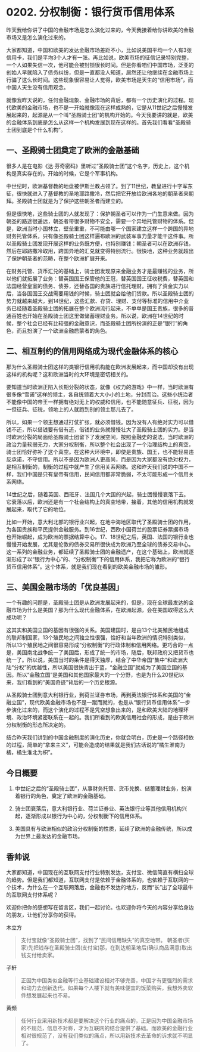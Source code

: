 # 0202. 分权制衡：银行货币信用体系
昨天我给你讲了中国的金融市场是怎么演化过来的，今天我接着给你讲欧美的金融市场又是怎么演化过来的。

大家都知道，中国和欧美的发达金融市场差距不小，比如说美国平均一个人有3张信用卡，我们是平均3个人才有一张。再比如说，欧美市场的征信记录特别完整，一个人如果失信一次，他可能会被封锁很长时间。但是你看咱们中国市场，泛亚的创始人早就陷入了债务纠纷，但是一直都没人知道，居然还让他继续在金融市场上行骗了这么长时间。这些现象很容易让人觉得，欧美市场是天生的“信用市场”，而中国人天生没有信用观念。

就像我昨天说的，任何金融现象、金融市场的背后，都有一个历史演化的过程。现代欧美的金融市场，也不是一开始就像现在这样成熟的，它是从11世纪之后慢慢发展起来的，起源是从一个叫“圣殿骑士团”的机构开始的。今天我要讲的就是，欧美的金融体系到底是怎么从这样一个机构发展到现在这样的。首先我们看看“圣殿骑士团到底是个什么机构”。

## 一、圣殿骑士团奠定了欧洲的金融基础
很多人是在电影《达·芬奇密码》里听过“圣殿骑士团”这个名字，历史上，这个机构是真实存在的。开始的时候，它是个军事机构。

中世纪时，欧洲基督教的地盘被伊斯兰教占领了。到了11世纪，教皇进行十字军东征，很快就进入了基督教的圣地耶路撒冷，然后把它开放给欧洲各地的朝圣者来朝拜。圣殿骑士团就是为了保护这些朝圣者而建立的。

但是很快地，这些骑士团的人就发现了：保护朝圣者可以作为一门生意来做。因为朝圣的路途很遥远，朝圣者带很多财物不安全，需要一个异地托管财物的体系。但是，欧洲当时小国林立，壁垒重重，不可能由哪一个国家建立这样一个跨国的异地财务托管体系，只有像圣殿骑士团这样遍布欧洲的武装军事力量才能干这件事。所以圣殿骑士团发现开展这样的业务既方便，也特别赚钱：朝圣者可以在欧洲存钱，然后在耶路撒冷取用，跨国异地的汇兑就变得特别流行。很快地，这种业务就超出了保护朝圣者的范畴，在整个欧洲扩展开来。

在财务托管、货币汇兑的基础上，骑士团发现原来金融业务才是最赚钱的业务，所以他们就拓展了业务：替英国国王保管他的王冠，替英国国王征收税费，替英国和法国经营皇室的债务、债券，还替各国的贵族进行信托理财。拥有了资金实力以后，当各国国王交战需要用钱的时候，骑士团就会给他们贷款。所以圣殿骑士团的势力就越来越大，到14世纪，这些汇款、存贷、理财、支付等标准的信用中介业务已经随着圣殿骑士团的拓展在整个欧洲流行起来，不单单是国王贵族，很多的普通百姓也开始在圣殿骑士团这里做储蓄理财业务。所以说，欧洲在14世纪的时候，整个社会已经有比较强的金融意识，而圣殿骑士团所扮演的正是“银行”的角色，而且扮演了一个欧洲金融启蒙者的角色。

## 二、相互制约的信用网络成为现代金融体系的核心
那为什么圣殿骑士团这样的类银行信用机构能在欧洲发展起来，而中国却没有出现这样的机构呢？这和欧洲当时的大环境是密切相关的。

要知道当时欧洲正陷入长期分裂的状态，就像《权力的游戏》中一样，当时欧洲有很多像“雪诺”这样的领主，各自统领着大大小小的土地，分封而治。这些小统治者不能像中国的帝王一样拥有绝对无上的权威和信用，也不能随意征兵、征税，因为一但征兵、征税，领地上的人就跑到别的领主那儿去了。

所以，如果一个领主想通过打仗扩张，就必须借钱。因为没有人有绝对实力可以借钱不还，所以借钱要有借有还，借钱的业务就慢慢壮大了圣殿骑士团的实力。是当时欧洲分裂的局面给圣殿骑士团留下了发展空间，按照金融史的说法，当时欧洲的政治力量软弱无力，大家分权制衡，所以整个社会出现了一个治理结构上的真空，骑士团恰好弥补了这个真空。在这种大环境中，即使是贵族、国王，也不能轻易违反承诺，不守信用。所以不是因为欧洲人更高尚，而是因为大家都没有绝对权力，是相互制衡的，制衡的过程中就产生了信用关系网络。这和昨天我们说的中国不一样，我们中国是只有皇帝有信用，民间信用都非常脆弱，不太可能形成一个信用关系网络。

14世纪之后，随着英国、西班牙、法国几个大国的兴起，骑士团慢慢衰落下去。它衰落以后，欧洲还是有一个社会结构上的真空地带，接着，其他的信用机构就发展起来，取代了它的地位。

比如一开始，意大利北部的银行业兴起，在地中海地区取代了圣殿骑士团的作用，为各国贵族和平民提供金融服务。到16世纪，西欧小国荷兰的股票证券票据市场也开始崛起，成为欧洲的票据结算中心。17、18世纪之后，英国、法国的银行业也慢慢开始发展，尤其是伦敦的债券交易所很快成为欧洲乃至全球的债券交易中心。这一系列的金融业务，都延续了圣殿骑士团的金融遗产，在这个基础上，欧洲就逐渐形成了以“银行为中心”的、“分权制衡”下的信用体系，我把它称为欧洲的“银行货币信用体系”。这个体系，就是我们现在看到的欧美金融市场的雏形。

## 三、美国金融市场的「优良基因」
一个有趣的问题是，圣殿骑士团是从欧洲发展起来的，但是，现在全球最发达的金融市场为什么是美国？那为什么现代金融体系，在欧洲起源，会在美国取得这么大成功呢？

这其实和美国立国的基因有很强的关系。美国建国时，是由13个北美殖民地组成的联邦制国家，13个殖民地之间独立性很强，恰好和当年欧洲的情况特别类似，所以13个殖民地之间很容易形成“分权制衡”的行政体制和信用网络。更巧合的一点是，美国南北战争统一了美国后，形成了统一的市场，随后，联邦政府又把货币也统一了。所以说，美国当时的条件是得天独厚，结合了中华帝国“集中”和欧洲大陆“分权”的优越性，所以美国很快青出于蓝，“金融立国”就成为了美国立国的基因。所以“金融立国”是美国和其他国家最大的一个分野，也是为什么20世纪以来，我们看到的“美国奇迹”背后的一个历史根源。

从圣殿骑士团到意大利银行业，到荷兰证券市场，再到英法银行体系和美国的“金融立国”，现代欧美金融市场也不是一蹴而就的，也是从“银行货币信用体系”一步步演化过来的，而这个演化的过程不是凭空想象出来的，是和欧美大陆的地理环境、政治环境紧密联系在一起的。我们所看到的欧美信用社会的形成，是由于欧洲分权制衡的形态所决定的。

结合昨天我们讲到的中国金融制度的演化历史，你就会明白，历史是一个路径相依的过程，简单的“拿来主义”，可能会造成的结果就是我们古话说的“橘生淮南为橘，橘生淮北为枳”。 

## 今日概要

1. 中世纪之后的“圣殿骑士团”，从事财务托管、货币兑换、储蓄理财业务，扮演着银行的角色，奠定了欧洲的金融基础。
 
2. 骑士团衰落后，意大利银行业、荷兰证券业、英法银行业等其他信用机构兴起，逐渐形成以银行为中心的，分权制衡下的信用体系。
 
3. 美国具有与欧洲相似的政治分权制衡的性质，延续了欧洲的金融传统，所以成为世界上最发达的金融市场。

## 香帅说
大家都知道，中国现在的互联网支付行业特别发达，支付宝、微信简直有横扫全球的趋势。但是我们都知道，互联网支付是依赖于金融体系的，也依赖于互联网的一个技术，为什么在一个互联网落后，金融也不发达的地方，反而“长”出了全球最牛的互联网支付体系呢？

欢迎你把你的感想写在留言区，我们一起讨论。也欢迎你将今天的内容分享给身边的朋友，让他们分享你的获得。

木立方
> 支付宝就像“圣殿骑士团”，找到了“民间信用缺失”的真空地带。
朝圣者(买家)先把钱存在圣殿骑士团(支付宝)那，在到达朝圣地后(确认商品满意)取出钱支付给卖家。

子轩
> 正因为中国类似金融等行业基础建设相对不够完善，中国才有更强烈的需求和动力去创新迭代。如果每个人楼下就有美味便宜的饭菜购买，我想外卖软件想发展起来也不易。

黄频

> 任何行业采用新技术都是要解决这个行业的痛点的，正是因为中国金融市场的不规范，信息不对称，才为互联网的结合提供了基础。而欧美的金融行业相对很规范了，没有我们类似的痛点，所以用新技术去革命的诉求就不明显了。
